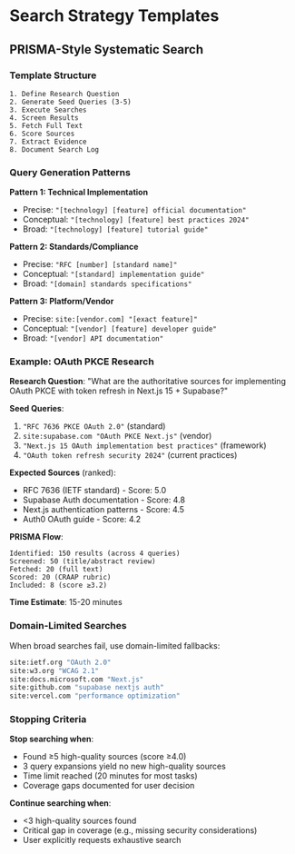 # Search Strategy Templates

## PRISMA-Style Systematic Search

### Template Structure

```
1. Define Research Question
2. Generate Seed Queries (3-5)
3. Execute Searches
4. Screen Results
5. Fetch Full Text
6. Score Sources
7. Extract Evidence
8. Document Search Log
```

### Query Generation Patterns

**Pattern 1: Technical Implementation**
- Precise: `"[technology] [feature] official documentation"`
- Conceptual: `"[technology] [feature] best practices 2024"`
- Broad: `"[technology] [feature] tutorial guide"`

**Pattern 2: Standards/Compliance**
- Precise: `"RFC [number] [standard name]"`
- Conceptual: `"[standard] implementation guide"`
- Broad: `"[domain] standards specifications"`

**Pattern 3: Platform/Vendor**
- Precise: `site:[vendor.com] "[exact feature]"`
- Conceptual: `"[vendor] [feature] developer guide"`
- Broad: `"[vendor] API documentation"`

### Example: OAuth PKCE Research

**Research Question**: "What are the authoritative sources for implementing OAuth PKCE with token refresh in Next.js 15 + Supabase?"

**Seed Queries**:
1. `"RFC 7636 PKCE OAuth 2.0"` (standard)
2. `site:supabase.com "OAuth PKCE Next.js"` (vendor)
3. `"Next.js 15 OAuth implementation best practices"` (framework)
4. `"OAuth token refresh security 2024"` (current practices)

**Expected Sources** (ranked):
- RFC 7636 (IETF standard) - Score: 5.0
- Supabase Auth documentation - Score: 4.8
- Next.js authentication patterns - Score: 4.5
- Auth0 OAuth guide - Score: 4.2

**PRISMA Flow**:
```
Identified: 150 results (across 4 queries)
Screened: 50 (title/abstract review)
Fetched: 20 (full text)
Scored: 20 (CRAAP rubric)
Included: 8 (score ≥3.2)
```

**Time Estimate**: 15-20 minutes

### Domain-Limited Searches

When broad searches fail, use domain-limited fallbacks:

```bash
site:ietf.org "OAuth 2.0"
site:w3.org "WCAG 2.1"
site:docs.microsoft.com "Next.js"
site:github.com "supabase nextjs auth"
site:vercel.com "performance optimization"
```

### Stopping Criteria

**Stop searching when**:
- Found ≥5 high-quality sources (score ≥4.0)
- 3 query expansions yield no new high-quality sources
- Time limit reached (20 minutes for most tasks)
- Coverage gaps documented for user decision

**Continue searching when**:
- <3 high-quality sources found
- Critical gap in coverage (e.g., missing security considerations)
- User explicitly requests exhaustive search

